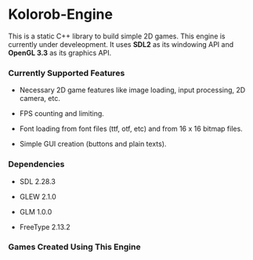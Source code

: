 # Kolorob-Engine

This is a static C++ library to build simple 2D games. This engine is currently under develeopment. It uses **SDL2** as its windowing API and **OpenGL 3.3** as its graphics API.

### Currently Supported Features

- Necessary 2D game features like image loading, input processing, 2D camera, etc.

- FPS counting and limiting.

- Font loading from font files (ttf, otf, etc) and from 16 x 16 bitmap files.

- Simple GUI creation (buttons and plain texts).

### Dependencies

- SDL 2.28.3

- GLEW 2.1.0

- GLM 1.0.0

- FreeType 2.13.2

### Games Created Using This Engine
